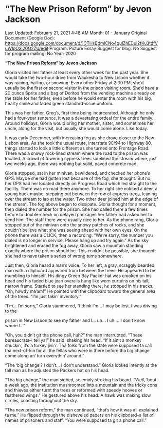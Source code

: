 # “The New Prison Reform” by Jevon Jackson

Last Updated: February 21, 2021 4:48 AM
Month: 01 - January
Original Document (Google Doc): https://docs.google.com/document/d/1CTHsBdmlCNo4quIZhEDui2fKu3tdfVuWIpOSi20G2ZU/edit
Program: Picture Essay
Suggest for blog: No
Suggest for program mailing: No
Year: 2020

**“The New Prison Reform” by Jevon Jackson**

Gloria visited her father at least every other week for the past year. She would take the two-hour drive from Waukesha to New Lisbon whether it was raining, hailing, or snowing. Every other Friday at 2:30 PM, she’d usually be the first or second visitor in the prison visiting room. She’d have a 20 ounce Sprite and a bag of Doritos from the vending machine already on the table for her father, even before he would enter the room with his big, hearty smile and faded green standard-issue uniform.

This was her father, Greg’s, first time being incarcerated. Although he only had a four-year sentence, it was a devastating ordeal for the entire family. Around holidays, Gloria would bring her mother, sister, and sometimes her uncle, along for the visit, but usually she would come alone. Like today.

It was early December, with increasing fog as she drove closer to the New Lisbon area. As she took the usual route, Interstate 90/94 to Highway 80, things started to look a little different as she turned onto Frontage Road. There was a snowy rock-lined stream where the road to the prison was located. A crowd of towering cypress trees sidelined the stream where, just two weeks ago, there was nothing but solid, paved concrete road.

Gloria stopped, sat in her minivan, bewildered, and checked her phone’s GPS. Maybe she had gotten lost because of the fog, she thought. But no, her GPS had her located directly on Progress Road which led straight to the facility. There was no road there anymore. To her right she noticed a deer, a young buck maybe, stepping out between the row of cypress trees, leaning over the stream to lap at the water. Two other deer joined him at the edge of the stream. The fog above began to dissipate. Gloria thought for a moment, then dialed the number for the prison. She had called there a few times before to double-check on delayed packages her father had asked her to send him. The staff there were usually nice to her. As the phone rang, Gloria stepped out of the minivan onto the snowy patches of rocks, and she couldn’t believe what she was seeing ahead with her own eyes. On the phone there was a CLICK, then a recording: “We’re sorry, the number you dialed is no longer in service. Please hang up and try again.” As the sky brightened and erased the fog away, Gloria saw a mountain standing exactly where the prison should be. This couldn’t be possible, she thought; she had to have taken a series of wrong turns somewhere.

Just then, Gloria heard a man’s voice. To her left, a gray, scraggly bearded man with a clipboard appeared from between the trees. He appeared to be mumbling to himself. His dingy Green Bay Packer hat was crooked on his head and his faded blue jean overalls hung like worn curtains on his tall, narrow frame. Startled to see her standing there, he stopped in his tracks. “Oh, howdy ma’am!” He pointed with the clipboard toward the general area of the trees. “I’m just takin’ inventory.”

“I’m… I’m sorry,” Gloria stammered, “I think I’m… I may be lost. I was driving to the

prison in New Lisbon to see my father and I… uh… I uh…. I don't know where I…”

“Oh, you didn’t git tha phone call, huh?” the man interrupted. “These bureaucrats–I tell ya!” he said, shaking his head. “If it ain’t a monkey shuckin’, it’s a turkey jivin’. Tha folks from the state were supposed ta call tha next-of-kin for all the fellas who were in there before tha big change come along an’ turn everythin’ around.”

“The ‘big change’? I don’t… I don’t understand.” Gloria looked intently at the tall man as he adjusted the Packers hat on his head.

“Tha big change,” the man sighed, solemnly stroking his beard. “Well, ‘bout a week ago, the institution mushroomed into a mountain and tha tricky cons and thieves either turnt tha trees or reformed with speedy hooves or feathered wings.” He gestured above his head. A hawk was making slow circles, coasting throughout the sky.

“Tha new prison reform,” the man continued, “that’s how it was all explained ta me.” He flipped through the disheveled papers on his clipboard–a list of names of prisoners and staff. “You were supposed ta git a phone call.”